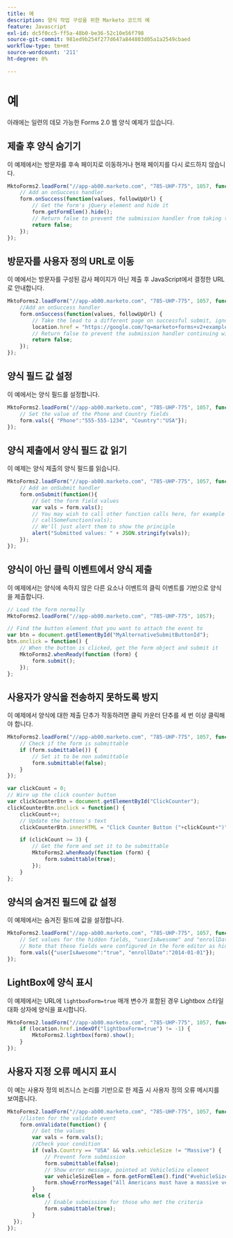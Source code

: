 ```yaml
---
title: 예
description: 양식 작업 구성을 위한 Marketo 코드의 예
feature: Javascript
exl-id: dc5f0cc5-ff5a-48b0-be36-52c10e56f798
source-git-commit: 981ed9b254f277d647a844803d05a1a2549cbaed
workflow-type: tm+mt
source-wordcount: '211'
ht-degree: 0%

---
```


# 예

아래에는 일련의 데모 가능한 Forms 2.0 웹 양식 예제가 있습니다.

## 제출 후 양식 숨기기

이 예제에서는 방문자를 후속 페이지로 이동하거나 현재 페이지를 다시 로드하지 않습니다.

```javascript
MktoForms2.loadForm("//app-ab00.marketo.com", "785-UHP-775", 1057, function(form) {
    // Add an onSuccess handler
    form.onSuccess(function(values, followUpUrl) {
        // Get the form's jQuery element and hide it
        form.getFormElem().hide();
        // Return false to prevent the submission handler from taking the lead to the follow up url
        return false;
    });
});
```

## 방문자를 사용자 정의 URL로 이동

이 예에서는 방문자를 구성된 감사 페이지가 아닌 제출 후 JavaScript에서 결정한 URL로 안내합니다.

```javascript
MktoForms2.loadForm("//app-ab00.marketo.com", "785-UHP-775", 1057, function(form) {
    //Add an onSuccess handler
    form.onSuccess(function(values, followUpUrl) {
        // Take the lead to a different page on successful submit, ignoring the form's configured followUpUrl
        location.href = "https://google.com/?q=marketo+forms+v2+examples";
        // Return false to prevent the submission handler continuing with its own processing
        return false;
    });
});
```

## 양식 필드 값 설정

이 예에서는 양식 필드를 설정합니다.

```javascript
MktoForms2.loadForm("//app-ab00.marketo.com", "785-UHP-775", 1057, function(form) {
    // Set the value of the Phone and Country fields
    form.vals({ "Phone":"555-555-1234", "Country":"USA"});
});
```

## 양식 제출에서 양식 필드 값 읽기

이 예제는 양식 제출의 양식 필드를 읽습니다.

```javascript
MktoForms2.loadForm("//app-ab00.marketo.com", "785-UHP-775", 1057, function(form) {
    // Add an onSubmit handler
    form.onSubmit(function(){
        // Get the form field values
        var vals = form.vals();
        // You may wish to call other function calls here, for example to fire google analytics tracking or the like
        // callSomeFunction(vals);
        // We'll just alert them to show the principle
        alert("Submitted values: " + JSON.stringify(vals));
    });
});
```

## 양식이 아닌 클릭 이벤트에서 양식 제출

이 예제에서는 양식에 속하지 않은 다른 요소나 이벤트의 클릭 이벤트를 기반으로 양식을 제출합니다.

```javascript
// Load the form normally
MktoForms2.loadForm("//app-ab00.marketo.com", "785-UHP-775", 1057);

// Find the button element that you want to attach the event to
var btn = document.getElementById("MyAlternativeSubmitButtonId");
btn.onclick = function() {
    // When the button is clicked, get the form object and submit it
    MktoForms2.whenReady(function (form) {
        form.submit();
    });
};
```

## 사용자가 양식을 전송하지 못하도록 방지

이 예제에서 양식에 대한 제출 단추가 작동하려면 클릭 카운터 단추를 세 번 이상 클릭해야 합니다.

```javascript
MktoForms2.loadForm("//app-ab00.marketo.com", "785-UHP-775", 1057, function (form) {
    // Check if the form is submittable
    if (form.submittable()) {
        // Set it to be non submittable
        form.submittable(false);
    }
});

var clickCount = 0;
// Wire up the click counter button
var clickCounterBtn = document.getElementById("ClickCounter");
clickCounterBtn.onclick = function() {
    clickCount++;
    // Update the buttons's text
    clickCounterBtn.innerHTML = "Click Counter Button ("+clickCount+")";

    if (clickCount >= 3) {
        // Get the form and set it to be submittable
        MktoForms2.whenReady(function (form) {
            form.submittable(true);
        });
    }
};
```

## 양식의 숨겨진 필드에 값 설정

이 예제에서는 숨겨진 필드에 값을 설정합니다.

```javascript
MktoForms2.loadForm("//app-ab00.marketo.com", "785-UHP-775", 1057, function (form) {
    // Set values for the hidden fields, "userIsAwesome" and "enrollDate"
    // Note that these fields were configured in the form editor as hidden fields already
    form.vals({"userIsAwesome":"true", "enrollDate":"2014-01-01"});
});
```

## LightBox에 양식 표시

이 예제에서는 URL에 `lightboxForm=true` 매개 변수가 포함된 경우 Lightbox 스타일 대화 상자에 양식을 표시합니다.

```javascript
MktoForms2.loadForm("//app-ab00.marketo.com", "785-UHP-775", 1057, function (form) {
    if (location.href.indexOf("lightboxForm=true") != -1) {
        MktoForms2.lightbox(form).show();
    }
});
```

## 사용자 지정 오류 메시지 표시

이 예는 사용자 정의 비즈니스 논리를 기반으로 한 제출 시 사용자 정의 오류 메시지를 보여줍니다.

```javascript
MktoForms2.loadForm("//app-ab00.marketo.com", "785-UHP-775", 1057, function (form) {
    //listen for the validate event
    form.onValidate(function() {
        // Get the values
        var vals = form.vals();
        //Check your condition
        if (vals.Country == "USA" && vals.vehicleSize != "Massive") {
            // Prevent form submission
            form.submittable(false);
            // Show error message, pointed at VehicleSize element
            var vehicleSizeElem = form.getFormElem().find("#vehicleSize");
            form.showErrorMessage("All Americans must have a massive vehicle", vehicleSizeElem);
        }
        else {
            // Enable submission for those who met the criteria
            form.submittable(true);
        }
  });
});
```
